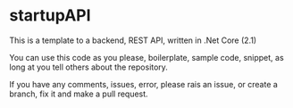 # startupAPI
This is a template to a backend, REST API,  written in .Net Core (2.1) 

You can use this code as you please, boilerplate, sample code, snippet, as long at you tell others about the repository.

If you have any comments, issues, error, please rais an issue, or create a branch, fix it and make a pull request.
